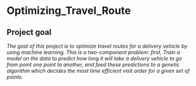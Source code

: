 # Optimizing_Travel_Route #
## Project goal ##
*The goal of this project is to optimize travel routes for a delivery vehicle by using machine learning. This is a two-component problem: first, Train a model on the data to predict how long it will take a delivery vehicle to go from point one point to another, and feed these predictions to a genetic algorithm which decides the most time efficient visit order for a given set of points.*
